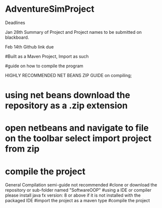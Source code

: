 # AdventureSimProject
Deadlines

Jan 28th Summary of Project and Project names to be submitted on blackboard.

Feb 14th Github link due

#Built as a Maven Project, Import as such


#guide on how to compile the program


 HIGHLY RECOMMENDED NET BEANS ZIP GUIDE on compiling;
# using net beans download the repository as a .zip extension
# open netbeans and navigate to file on the toolbar select import project from zip
# compile the project

General Compilation semi-guide not recommended
 #clone or download the repository or sub-folder named "SoftwareOOP"
 #using a IDE or compiler please install java fx version: 8 or above if it is not installed with the packaged IDE
 #import the project as a maven type
 #compile the project
